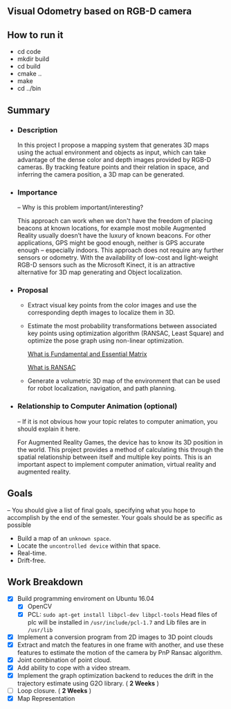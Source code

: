 ## Visual Odometry based on RGB-D camera
## How to run it
- cd code
- mkdir build
- cd build
- cmake ..
- make
- cd ../bin


## Summary
  * ### Description 
    In this project I propose a mapping system that generates 3D maps using the actual environment and objects as input, which can take
    advantage of the dense color and depth images provided by RGB-D cameras. By tracking feature points and their relation in space, and
    inferring the camera position, a 3D map can be generated.
    
    
  * ### Importance 
    – Why is this problem important/interesting? 
    
    This approach can work when we don't have the freedom of placing beacons at known locations, for example most mobile Augmented
    Reality usually doesn’t have the luxury of known beacons. For other applications, GPS might be good enough, neither is GPS accurate
    enough – especially indoors. This approach does not require any further sensors or odometry. With the availability of low-cost and
    light-weight RGB-D sensors such as the Microsoft Kinect, it is an attractive alternative for 3D map generating and Object
    localization. 
  * ### Proposal 
    - Extract visual key points from the color images and use the corresponding 
    depth images to localize them in 3D.
    - Estimate the most probability transformations between associated key points using optimization algorithm (RANSAC, Least Square) and 
    optimize the pose graph using non-linear optimization.
    
      [ What is Fundamental and Essential Matrix ](https://www.youtube.com/watch?v=6oMC_3iyeIM&list=PLgnQpQtFTOGRsi5vzy9PiQpNWHjq-bKN1&index=33)
      
      [ What is RANSAC ](https://www.youtube.com/watch?v=oT9c_LlFBqs&index=40&list=PLgnQpQtFTOGRsi5vzy9PiQpNWHjq-bKN1/)
    - Generate a volumetric 3D map of the environment that can 
    be used for robot localization, navigation, and path planning.
  * ### Relationship to Computer Animation (optional) 
    – If it is not obvious how
    your topic relates to computer animation, you should explain it here. 
    
    For Augmented Reality Games, the device has to know its 3D position in the world. This project provides a method of calculating this
    through the spatial relationship between itself and multiple key points. This is an important aspect to implement computer
    animation, virtual reality and augmented reality.
## Goals 
  – You should give a list of final goals, specifying what you hope to 
  accomplish by the end of the semester. Your goals should be as specific as 
  possible
  - Build a map of an `unknown space`. 
  - Locate the `uncontrolled device` within that space.
  - Real-time.
  - Drift-free. 

## Work Breakdown 


- [X] Build programming enviroment on Ubuntu 16.04 
    - [X] OpenCV 
    - [x] PCL: 
      `sudo apt-get install libpcl-dev libpcl-tools`
      Head files of plc will be installed in `/usr/include/pcl-1.7` and Lib files are in `/usr/lib`
      
- [X] Implement a conversion program from 2D images to 3D point clouds
- [X] Extract and match the features in one frame with another, and use these features to estimate the motion of the camera by PnP Ransac algorithm.
- [X] Joint combination of point cloud. 
- [X] Add ability to cope with a video stream.  
- [X] Implement the graph optimization backend to reduces the drift in the trajectory estimate using G2O library.   ( __2 Weeks__ )
- [ ] Loop closure.   ( __2 Weeks__ )
- [X] Map Representation
